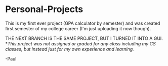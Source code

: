 # Personal-Projects
This is my first ever project (GPA calculator by semester) and was created first semester of my college career (I'm just uploading it now though).

THE NEXT BRANCH IS THE SAME PROJECT, BUT I TURNED IT INTO A GUI.
**This project was not assigned or graded for any class including my CS classes, but instead just for my own experience and learning.*

-Paul
